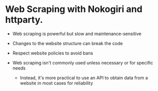 # Web Scraping with Nokogiri and httparty.

- Web scraping is powerful but slow and maintenance-sensitive

- Changes to the website structure can break the code

- Respect website policies to avoid bans

- Web scraping isn't commonly used unless necessary or for specific needs 
  - Instead, it's more practical to use an API to obtain data from a website in most cases for reliability